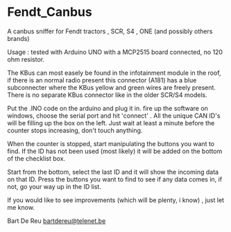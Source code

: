 # Fendt_Canbus
A canbus sniffer for Fendt tractors , SCR, S4 , ONE  (and possibly others brands)

Usage : tested with Arduino UNO with a MCP2515 board connected, no 120 ohm resistor.

The KBus can most easely be found in the infotainment module in the roof, if there is an normal
radio present this connector (A181) has a blue subconnecter where the KBus yellow and green wires are 
freely present. There is no separate KBus connector like in the older SCR/S4 models.

Put the .INO code on the arduino and plug it in. fire up the software on windows, choose the serial
port and hit 'connect' . All the unique CAN ID's will be filling up the box on the left. Just wait
at least a minute before the counter stops increasing, don't touch anything. 

When the counter is stopped, start manipulating the buttons you want to find. If the ID has not been
used (most likely) it will be added on the bottom of the checklist box. 

Start from the bottom, select the last ID and it will show the incoming data on that ID. Press the buttons
you want to find to see if any data comes in, if not, go your way up in the ID list.

If you would like to see improvements (which will be plenty, i know) , just let me know.

Bart De Reu
bartdereu@telenet.be


